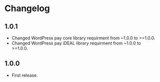 # Changelog

## 1.0.1
*	Changed WordPress pay core library requirment from ~1.0.0 to >=1.0.0.
*	Changed WordPress pay iDEAL library requirment from ~1.0.0 to >=1.0.0.

## 1.0.0
*	First release.
